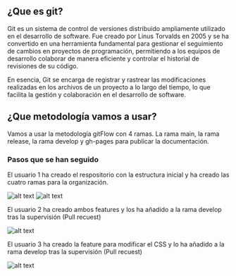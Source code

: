 <h2>¿Que es git?</h2>

Git es un sistema de control de versiones distribuido ampliamente utilizado en el desarrollo de software. Fue creado por Linus Torvalds en 2005 y se ha convertido en una herramienta fundamental para gestionar el seguimiento de cambios en proyectos de programación, permitiendo a los equipos de desarrollo colaborar de manera eficiente y controlar el historial de revisiones de su código.

En esencia, Git se encarga de registrar y rastrear las modificaciones realizadas en los archivos de un proyecto a lo largo del tiempo, lo que facilita la gestión y colaboración en el desarrollo de software.

<h2>¿Que metodología vamos a usar?</h2>

Vamos a usar la metodología gitFlow con 4 ramas. La rama main, la rama release, la rama develop y gh-pages para publicar la documentación.





<h3>Pasos que se han seguido</h3>

El usuario 1 ha creado el respositorio con la estructura inicial y ha creado las cuatro ramas para la organización.

![alt text](https://i.imgur.com/2lCqyPs.png)
![alt text](https://i.imgur.com/xPTpL1C.png)


El usuario 2 ha creado ambos features y los ha añadido a la rama develop tras la supervisión (Pull recuest)

![alt text](https://i.imgur.com/NTvltCI.png)

El usuario 3 ha creado la feature para modificar el CSS y lo ha añadido a la rama develop tras la supervisión (Pull recuest)

![alt text](https://i.imgur.com/cxD0kWz.png)